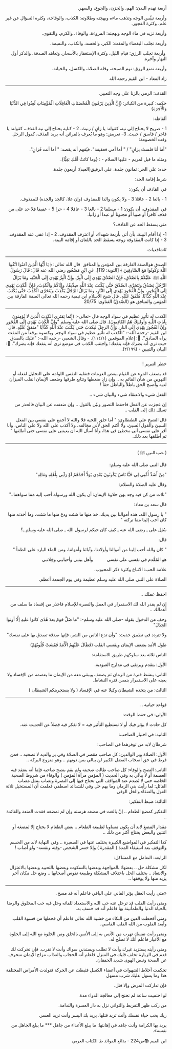 <div dir="rtl">

‏أربعة تهدم البدن: الهم، والحزن، والجوع، والسهر. 

‏وأربعة تيبِّس الوجه وتذهب ماءه وبهجته وطلاوته: الكذب، والوقاحة، وكثرة السؤال عن غير علم، وكثرة الفجور. 

‏وأربعة تزيد في ماء الوجه وبهجته: المروءة، والوفاء، والكرم، والتقوى.

‏وأربعة تجلب البغضاء والمقت: الكبر، والحسد، والكذب، والنميمة.

‏ وأربعة تجلب الرزق: قيام الليل، وكثرة الإستغفار بالأسحار، وتعاهد الصدقة، والذكر أول النهار وآخره. 

‏وأربعة تمنع الرزق: نوم الصبحة، وقلة الصلاة، والكسل، والخيانة. 

زاد المعاد - ابن القيم رحمه الله

---
القذف: الرمي بالزنا على وجه التعبير. 

حكمه: كبيرة من الكبائر:
{إِنَّ الَّذِينَ يَرْمُونَ الْمُحْصَنَاتِ الْغَافِلَاتِ الْمُؤْمِنَاتِ لُعِنُوا فِي الدُّنْيَا وَالْآخِرَةِ}

ألفاظه:

1 - صريح لا يحتاج إلى نية، كقوله: يا زانٍ / زنيتَ.
2 - كناية يحتاج إلى نية القذف، كقوله: يا فاجر /  فاسق / خبيث.
3- تعريض: وهو ما يُعرف بالقرائن أنه يريد القذف، كقول الرجل وقت الخصومة: 

"أما أنا فلستُ بزانٍ" / " أما أمي فعفيفة"، فيُفهم أنه يقصد: " أما أنت فَزانٍ".

ومثله ما قيل لمريم - عليها السلام - : {وما كانَتْ أمُّكِ بَغِيًّا}.

حده:
على الحر: ثمانون جلدة.
على الرقيق(العبد): أربعون جلدة.

شرط إقامة الحد:

في القاذف أن يكون:

1 - بالغا
2 - عاقلا 
3 - ولا يكون والدا للمقذوف (وإن علا، كالجد والجدة) للمقذوف.

في المقذوف، أن يكون:
1 - مسلما
2 - بالغا
3 - عاقلا
4 - حرا
5 - عفيفا
فلا حد على من قذَف كافرا أو صبيا أو مجنونا أو عبدا أو زانيا.

متى يسقط الحد عن القاذف؟

1- إذا أقام البينة، بأن أتى بأربعة شهداء، أو اعترف المقذوف.
2 - إذا عفى عنه المقذوف.
3 - إذا كانت المقذوفة زوجة يسقط الحد باللعان أو إقامة البينة.

#شافعيات

---

‏الصدق هوالصفة الفارقة بين المؤمن واالمنافق
‏ قال الله تعالى: ﴿ يَا أَيُّهَا الَّذِينَ آمَنُوا اتَّقُوا اللَّهَ وَكُونُوا مَعَ الصَّادِقِينَ ﴾ [التوبة: 119].
‏عَنِ ابْنِ مَسْعُودٍ  رضي الله عنه قَالَ: قَالَ رَسُولُ اللَّهِ ﷺ: عَلَيْكُمْ بِالصِّدْقِ، فَإِنَّ الصِّدْقَ يَهْدِي إِلَى الْبِرِّ، وإِنَّ الْبِرَّ يَهْدِي إِلَى الْجَنَّةِ، ومَا يَزَالُ الرَّجُلُ يَصْدُقُ ويَتَحَرَّى الصِّدْقَ حَتَّى يُكْتَبَ عِنْدَ اللَّهِ صِدِّيقًا، وإِيَّاكُمْ والْكَذِبَ، فَإِنَّ الْكَذِبَ يَهْدِي إِلَى الْفُجُورِ، وإِنَّ الْفُجُورَ يَهْدِي إِلَى النَّارِ، ومَا يَزَالُ الرَّجُلُ يَكْذِبُ ويَتَحَرَّى الْكَذِبَ حَتَّى يُكْتَبَ عِنْدَ اللَّهِ كَذَّابًا. مُتَّفَقٌ عَلَيْهِ.
‏قال شيخ الاسلام ابن تيمية رحمه الله تعالى 
‏الصفة الفارقة بين
‏ المؤمن والمنافق هو
‏(الصِّدقُ)
‏الفتاوى: 20/75

---

الكذب له تأثير عظيم في سواد الوجه
قال -تعالى-: (إِنَّما يَفتَرِي الكَذِبَ الَّذينَ لا يُؤمِنونَ بِآياتِ اللَّـهِ وَأُولـئِكَ هُمُ الكاذِبونَ).
قال صلى الله عليه وسلم "وإنَّ الْكَذِبَ يَهْدِي إِلَى الفُجُورِ وإنَّ الفُجُورَ يهْدِي إِلَى النارِ، وَإِنَّ الرجلَ ليكذبَ حَتى يُكْتبَ عنْدَ اللَّهِ كَذَّابًا "متفقٌ عَلَيْهِ.
قال ابن القيم -رحمه الله-:
‏"الكذب له تأثير عظيم في سواد الوجه, ويكسوه برقعاً من المقت يراه الصادق".
‏📖: إعلام الموقعين (١١٤/١).
‏- وقال الشعبي -رحمه الله-:
‏"عليك بالصدق حيث ترى أنه يضرك فإنه ينفعك؛ واجتنب الكذب في موضع ترى أنه ينفعك فإنه يضرك".
‏📖: البيان والتبيين - (٢/١٩٩).

---
خطر التبرير !

قد يضعف المرء عن القيام ببعض العزمات فتغلبه النفس اللوامة على التحليل لفعله أو التهوين من شأن القائم به .. وإن زاد ضغطها وتتابع طرقها وضعف الإيمان انقلب الميزان لديه وأصبح الحق باطلاً والباطل حقاً !

الفعل شيء والاعتقاد شيء والبيان شيء ..

إن عجزت عن الفعل فاحفظ التصور وبيّن بالقول .. وإن ضعفت عن البيان فالحذر من تسلل ذلك إلى القلب ..

قال الشيخ علي الطنطاوي: 
" أما حلق اللحية فلا والله لا أجمع على نفسي بين الفعل السيئ والقول السيئ، ولا أكتم الحق لأني مخالفه، ولا أكذب على الله ولا على الناس، وأنا أقر على نفسي أني مخطئ في هذا، وأنا أسأل الله أن يعينني على نفسي حتى أطلقها " ثم أطلقها بعد ذلك.

---
( حب النبي ﷺ )

قال النبي صلى الله عليه وسلم:

"مِنْ أَشَدِّ أُمَّتِي لِي حُبًّا نَاسٌ يَكُونُونَ بَعْدِي يَوَدُّ أَحَدُهُمْ لَوْ رَآنِي بِأَهْلِهِ وَمَالِهِ"

وقال عليه الصلاة والسلام:

"ثلاث من كن فيه وجد بهن حلاوة الإيمان: أن يكون الله ورسوله أحب إليه مما سواهما.."

 قال سعد بن معاذ: 

" يا رسول الله، هذه أموالنا بين يديك، خذ منها ما شئت ودع منها ما شئت، وما أخذته منها كان أحب إلينا مما تركته "

سُئِل علي ـ رضي الله عنه ـ كيف كان حبكم لرسول الله ـ صلى الله عليه وسلم ـ؟

قال:

" كان والله أحب إلينا من أموالنا وأولادنا، وآبائنا وأمهاتنا، ومن الماء البارد على الظمأ "

هو المُقَّدم في نفسي على نفسي    
     
وأهل بيتـي وأحبابـي وخِلانـي

علامة الحب: الاتباع وكثرة ذكر المحبوب.

الصلاة على النبي صلى الله عليه وسلم عظيمة وفي يوم الجمعة أعظم.

---
احفظ عملك ..

إن لم يقدر الله لك الاستمرار في العمل والنصرة للإسلام فاحذر من إفساد ما سلف من أعمالك ..

وخف من الدخول بقوله -صلى الله عليه وسلم-:
"ما ضَلَّ قومٌ بعدَ هُدًى كانوا عليهِ إلَّا أوتوا الجدَلَ"

ولا تتردد في تطبيق حديث:
"وأن تدع الناس من الشر، فإنها صدقة تصدق بها على نفسك"

طول الأمد يضعف الإيمان ويقسي القلب (فَطَالَ عَلَيْهِمُ الْأَمَدُ فَقَسَتْ قُلُوبُهُمْ)

الناس ثلاثة بعد سلوكهم طريق الاستقامة:

الأول: يتقدم ويرتقي في مدارج العبودية.

الثاني: ينشط فترة من الزمان ثم يضعف ويبقى معه من الإيمان ما يعصمه من الإفساد ولا يعينه على الاستمرار بنفس فترة النشاط.

الثالث: من يتخذه الشيطان وكيلا عنه في الإفساد ( ولا يستجرينكم الشيطان )

---

قواعد حياتية ..

الأولى: في حفظ الوقت:

كل حادث لا يؤثر فيك أو لا تستطيع التأثير فيه = لا تفكر فيه فضلاً عن الحديث عنه.

الثانية: في اختيار الصاحب:

شرطان لابد من توفرهما في الصاحب:

الأول: الصلاة وبر الوالدين:
كل صاحب مقصر في الصلاة وفي بر والديه لا تصحبه .. فمن فرط في حق أصحاب الفضل الكبير لن يبالي بمن دونهم .. وهو منزوع البركة ..

الثاني: النصح والوفاء: 
كل صاحب طالت صحبته ولم يقم بنصح صاحبه فإما أنه يعتقد فيه العصمة أو لا يبالي به وفي الحديث ( المؤمن مرآة المؤمن )
والوفاء من شروط الصحبة الخاصة حتى لا تُصدم عند المواقف التي تحتاج فيها إلى النصرة وتصاب بمثل مصاب القائل:
لما رأيت بني الزمان وما بهم
خل وفي للشدائد اصطفي
فعلمت أن المستحيل ثلاثة
الغول والعنقاء والخل الوفي

الثالثة: ضبط التفكير:

التفكير كمضغ الطعام .. إنْ بالغت في مضغه هرسته وإن لم تمضغه فقدت المتعة والفائدة ..

مقدار المضغ لابد أن يكون مساويا لطبيعة الطعام .. بعض الطعام لا يحتاج إلا لمضغة أو اثنتين والبعض يحتاج أكثر من ذلك ..

كذا التفكير في المواضيع الكبيرة يختلف عنها في الصغيرة ..
وفي النهاية لابد من الحسم والتوقف بعد استيفاء المدة ( المقدرة ) وإلا خسر الشخص -وقته ونفسه- ولو أصاب !

الرابعة: التعامل مع المشاكل:

لكل مشكلة حل .. بعضها:
بالمواجهة وبعضها بالسكوت وبعضها بالتحييد وبعضها بالاعتزال والابتعاد ..
يختلف الحل باختلاف المشكلة وطبيعة نفوس أصحابها .. وضع حل مكان آخر يزيد منها ولا يوقفها ..

---

«متى رأيت العقل يؤثر الفاني على الباقي فاعلم أنه قد مسخ. 

ومتى رأيت القلب قد ترحل عنه حب الله والاستعداد للقائه وحل فيه حب المخلوق والرضا بالحياة الدنيا والطمأنينة بها فاعلم أنه قد خسف به. 

ومتى أقحطت العين من البكاء من خشية الله تعالى فاعلم أن قحطها من قسوة القلب وأبعد القلوب من الله القلب القاسي. 

ومتى رأيت نفسك تهرب من الأنس به إلى الأنس بالخلق ومن الخلوة مع الله إلى الخلوة مع الأغيار فاعلم أنك لا تصلح له. 

ومتى رأيته يستزيد غيرك وأنت لا تطلب ويستدني سواك وأنت لا تقرب. فإن تحركت لك قدم في الزيارة تخلف قلبك في المنزل فاعلم أنه الحجاب والعذاب مزاج الإيمان منحرف عن الصحة ونبض الهوى شديد الخفقان. 

تحكمت أخلاط الشهوات في أعضاء الكسل فثبطت عن الحركة فتولدت الأمراض المختلفة هذا وما يسهل عليك شرب مسهل 

فإن تداركت المرض وإلا قتل. 

لو احتميت ساعة لم تحتج إلى معالجة الدواء مدة. 

من ركب ظهر التفريط والتواني نزل به دار العسرة والندامة. 

ربك يحب حياة نفسك وأنت تريد قتلها. يريد بك اليسر وأنت تريد العسر. 

يريد بها الكرامة وأنت جاهد في إهانتها:
ما يبلغ الأعداء من جاهل  *** ما يبلغ الجاهل من نفسه».

ابن القيم
📚ص224 - بدائع الفوائد ط الكتاب العربي

</div>
